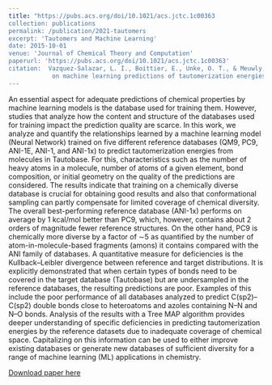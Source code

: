 ```yaml
---
title: "https://pubs.acs.org/doi/10.1021/acs.jctc.1c00363
collection: publications
permalink: /publication/2021-tautomers
excerpt: 'Tautomers and Machine Learning'
date: 2015-10-01
venue: 'Journal of Chemical Theory and Computation'
paperurl: 'https://pubs.acs.org/doi/10.1021/acs.jctc.1c00363'
citation:  Vazquez-Salazar, L. I., Boittier, E., Unke, O. T., & Meuwly, M. (2021). &quot;Impact of the characteristics of quantum chemical databases 
            on machine learning predictions of tautomerization energies.&quot;  <i>Journal of Chemical Theory and Computation</i> 17 (8), 4769-4785
---
```



An essential aspect for adequate predictions of chemical properties by machine learning models is the database used for training them. 
However, studies that analyze how the content and structure of the databases used for training impact the prediction quality are scarce. 
In this work, we analyze and quantify the relationships learned by a machine learning model (Neural Network) trained on five different reference 
databases (QM9, PC9, ANI-1E, ANI-1, and ANI-1x) to predict tautomerization energies from molecules in Tautobase. 
For this, characteristics such as the number of heavy atoms in a molecule, number of atoms of a given element, bond composition, 
or initial geometry on the quality of the predictions are considered. The results indicate that training on a chemically diverse
database is crucial for obtaining good results and also that conformational sampling can partly compensate for limited 
coverage of chemical diversity. The overall best-performing reference database (ANI-1x) performs on average by 1 kcal/mol better 
than PC9, which, however, contains about 2 orders of magnitude fewer reference structures. On the other hand, PC9 is chemically more 
diverse by a factor of ∼5 as quantified by the number of atom-in-molecule-based fragments (amons) it contains compared with the ANI 
family of databases. A quantitative measure for deficiencies is the Kullback–Leibler divergence between reference and target distributions. 
It is explicitly demonstrated that when certain types of bonds need to be covered in the target database (Tautobase) but are undersampled in
the reference databases, the resulting predictions are poor. Examples of this include the poor performance of all databases analyzed to 
predict C(sp2)–C(sp2) double bonds close to heteroatoms and azoles containing N–N and N–O bonds. Analysis of the results with a Tree MAP
algorithm provides deeper understanding of specific deficiencies in predicting tautomerization energies by the reference datasets 
due to inadequate coverage of chemical space. Capitalizing on this information can be used to either improve existing databases or generate 
new databases of sufficient diversity for a range of machine learning (ML) applications in chemistry.

[Download paper here](https://arxiv.org/abs/2104.06099)

